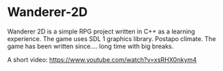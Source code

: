 # Wanderer-2D
Wanderer 2D is a simple RPG project written in C++ as a learning experience. The game uses SDL 1 graphics library. Postapo climate.
The game has been written since.... long time with big breaks.

A short video: https://www.youtube.com/watch?v=xsRHX0nkym4

